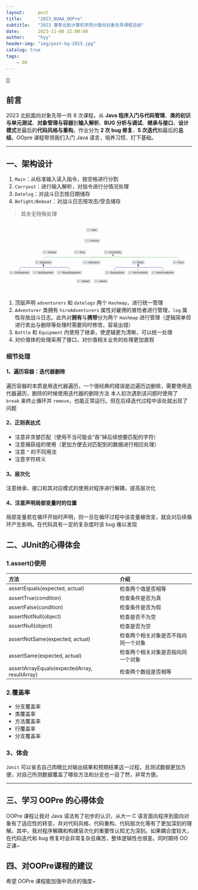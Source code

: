 ```yaml
---
layout:     post
title:      "2023_BUAA_OOPre"
subtitle:   "2023 春季北航计算机学院计面向对象先导课程总结"
date:       2023-11-08 22:00:00
author:     "hyy"
header-img: "img/post-bg-2015.jpg"
catalog: true
tags:
    - OO
---
```


[]

## 前言

2023 北航面向对象先导一共 8 次课程，从 **Java 程序入门与代码管理**、**类的初识与单元测试**、**对象管理与容器**到**输入解析**、**BUG 分析与调试**、**继承与接口**、**设计模式**至最后的**代码风格与重构**，作业分为 **2 次 bug 修复**、**5 次迭代**和最后的**总结**。OOpre 课程带领我们入门 Java 语言，培养习惯、打下基础。

---


## 一、架构设计

1. `Main`：从标准输入读入指令，按空格进行分割
2. `Carryout`：进行输入解析，对指令进行分情况处理
3. `Datelog`：对战斗日志按日期储存
4. `Befight/Bebeat`：对战斗日志按攻击/受击储存

> 其余无特殊处理

![code-architecture](\img\oo\oopre\code-architecture.png)

1. 顶层声明 `adventurers` 和 `datelogs` 两个 `Hashmap`，进行统一管理
2. `Adventurer` 类拥有 `hireAdventurers` 属性对雇佣的冒险者进行管理，`log` 属性存放战斗日志。此外对**拥有**与**携带**分为两个 `Hashmap` 进行管理（逻辑简单但进行卖出与删除等处理时需要同时修改，容易出错）
3. `Bottle` 和 `Equipment` 内使用了继承，使逻辑更为清晰，可以统一处理
4. 对价值体的处理采用了接口，对价值相关业务的处理更加直观

### 细节处理
#### 1、遍历容器：迭代器删除
遍历容器的本质是用迭代器遍历，一个很经典的错误是边遍历边删除，需要使用迭代器遍历，删除的时候使用迭代器的删除方法
本人初次遇到该问题时使用了 `break` 来终止循环并 `remove`，也能正常运行。但在后续迭代过程中该处就出现了问题

#### 2、正则表达式
- 注意非贪婪匹配（使用不当可能会“吞”掉后续想要匹配的字符）
- 注意捕获组的使用（更加方便去对匹配到的数据进行相应处理）
- 注意 `^` 的不同用法
- 注意字符转义

#### 3、层次化
注意继承、接口和其对应模式的使用对程序进行解耦，提高层次化

#### 4、注意声明局部变量时的位置
局部变量若在循环开始时声明，则一旦在循环过程中该变量被改变，就会对后续循环产生影响。在代码具有一定的复杂度时该 bug 难以发现

## 二、JUnit的心得体会
### 1.assert()使用
| 方法                                          | 介绍                                 |
| :-------------------------------------------- | :----------------------------------- |
| assertEquals(expected, actual)                | 检查两个值是否相等                   |
| assertTrue(condition)                         | 检查条件是否为真                     |
| assertFalse(condition)                        | 检查条件是否为假                     |
| assertNotNull(object)                         | 检查是否不为空                       |
| assertNull(object)                            | 检查是否为空                         |
| assertNotSame(expected, actual)               | 检查两个相关对象是否不指向同一个对象 |
| assertSame(expected, actual)                  | 检查两个相关对象是否指向同一个对象   |
| assertArrayEquals(expectedArray, resultArray) | 检查两个数组是否相等                 |


### 2.覆盖率
- 分支覆盖率
- 类覆盖率
- 方法覆盖率
- 行覆盖率
- 分支覆盖率

### 3、体会
`JUnit` 可以省去自己肉眼比对输出结果和预期结果这一过程，且测试数据更加方便，对自己所测数据覆盖了哪些方法和分支也一目了然，非常方便。

---

## 三、学习 OOPre 的心得体会
OOPre 课程让我对 Java 语法有了初步的认识，从大一 C 语言面向程序到面向对象有了适应性的转变，并对代码风格、代码重构、代码层次化等有了更加深刻的理解。其中，我对程序解耦和构建层次化的重要性认知尤为深刻。如果耦合度较大，在代码迭代和 bug 修复时会非常复杂且痛苦，整体逻辑性也很差。同时期待 OO 正课~

## 四、对OOPre课程的建议
希望 OOPre 课程能加强中测点的强度~